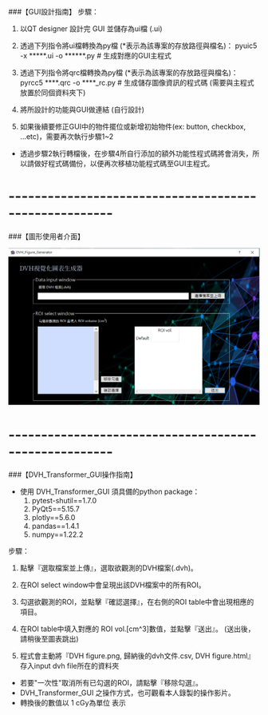###【GUI設計指南】
步驟：
1. 以QT designer 設計完 GUI 並儲存為ui檔 (.ui)

2. 透過下列指令將ui檔轉換為py檔 (*表示為該專案的存放路徑與檔名)：
	pyuic5 -x *****.ui -o ******.py  # 生成對應的GUI主程式

3. 透過下列指令將qrc檔轉換為py檔 (*表示為該專案的存放路徑與檔名)：
	pyrcc5 ****.qrc -o ****_rc.py # 生成儲存圖像資訊的程式碼 (需要與主程式放置於同個資料夾下)

4. 將所設計的功能與GUI做連結 (自行設計)

5. 如果後續要修正GUI中的物件擺位或新增初始物件(ex: button, checkbox, ...etc)，需要再次執行步驟1~2 
* 透過步驟2執行轉檔後，在步驟4所自行添加的額外功能性程式碼將會消失，所以請做好程式碼備份，以便再次移植功能程式碼至GUI主程式。

# ------------------------------------------------------
###【圖形使用者介面】

<img src="https://github.com/acceler0916280439/GUI/blob/main/DVH_Transformer_GUI/GUI.PNG" width="700">

# ------------------------------------------------------
###【DVH_Transformer_GUI操作指南】

* 使用 DVH_Transformer_GUI 須具備的python package：
	1. pytest-shutil==1.7.0
	2. PyQt5==5.15.7
	3. plotly==5.6.0
	4. pandas==1.4.1
	5. numpy==1.22.2

步驟：
1. 點擊『選取檔案並上傳』，選取欲觀測的DVH檔案(.dvh)。

2. 在ROI select window中會呈現出該DVH檔案中的所有ROI。

3. 勾選欲觀測的ROI，並點擊『確認選擇』，在右側的ROI table中會出現相應的項目。

4. 在ROI table中填入對應的 ROI vol.[cm^3]數值，並點擊『送出』。  (送出後，請稍後至圖表跳出)

5. 程式會主動將『DVH figure.png, 歸納後的dvh文件.csv, DVH figure.html』存入input dvh file所在的資料夾

* 若要"一次性"取消所有已勾選的ROI，請點擊『移除勾選』。
* DVH_Transformer_GUI 之操作方式，也可觀看本人錄製的操作影片。
* 轉換後的數值以 1 cGy為單位 表示

